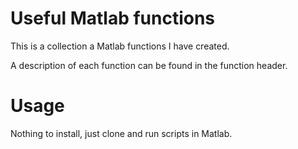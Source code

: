 # Useful Matlab functions
This is a collection a Matlab functions I have created.

A description of each function can be found in the function header.

# Usage
Nothing to install, just clone and run scripts in Matlab.

